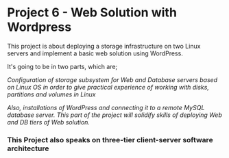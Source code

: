 #    Project 6 - Web Solution with Wordpress

This project is about deploying a storage infrastructure on two Linux servers and implement a basic web solution using WordPress.

It's going to be in two parts, which are;

*Configuration of storage subsystem for Web and Database servers based on Linux OS in order to give practical experience of working with disks, partitions and volumes in Linux*

*Also, installations of WordPress and connecting it to a remote MySQL database server. This part of the project will solidify skills of deploying Web and DB tiers of Web solution.*

### This Project also speaks on three-tier client-server software architecture 

